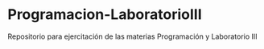 # Programacion-LaboratorioIII
Repositorio para ejercitación de las materias Programación y Laboratorio III
